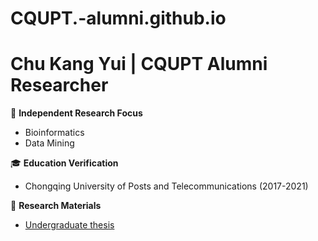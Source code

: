 # CQUPT.-alumni.github.io
# Chu Kang Yui | CQUPT Alumni Researcher

🔬 **Independent Research Focus**  
- Bioinformatics  
- Data Mining  

🎓 **Education Verification**  
- Chongqing University of Posts and Telecommunications (2017-2021)  

📂 **Research Materials**  
- [Undergraduate thesis](project1.pdf)  
